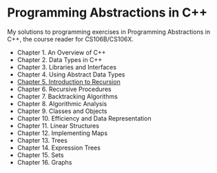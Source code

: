 # Programming Abstractions in C++

My solutions to programming exercises in Programming Abstractions in C++, the course reader for CS106B/CS106X.

- Chapter 1. An Overview of C++
- Chapter 2. Data Types in C++
- Chapter 3. Libraries and Interfaces
- Chapter 4. Using Abstract Data Types
- [Chapter 5. Introduction to Recursion](./05-introduction-to-recursion)
- Chapter 6. Recursive Procedures
- Chapter 7. Backtracking Algorithms
- Chapter 8. Algorithmic Analysis
- Chapter 9. Classes and Objects
- Chapter 10. Efficiency and Data Representation
- Chapter 11. Linear Structures
- Chapter 12. Implementing Maps
- Chapter 13. Trees
- Chapter 14. Expression Trees
- Chapter 15. Sets
- Chapter 16. Graphs
